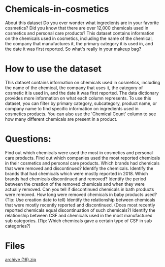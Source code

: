 # Chemicals-in-cosmetics

About this dataset
Do you ever wonder what ingredients are in your favorite cosmetics? Did you know that there are over 12,000 chemicals used in cosmetics and personal care products? This dataset contains information on the chemicals used in cosmetics, including the name of the chemical, the company that manufactures it, the primary category it is used in, and the date it was first reported.
So what's really in your makeup bag?

# How to use the dataset
This dataset contains information on chemicals used in cosmetics, including the name of the chemical, the company that uses it, the category of cosmetic it is used in, and the date it was first reported. The data dictionary provides more information on what each column represents.
To use this dataset, you can filter by primary category, subcategory, product name, or company name to find specific information on ingredients used in cosmetics products. You can also use the 'Chemical Count' column to see how many different chemicals are present in a product.

# Questions:
Find out which chemicals were used the most in cosmetics and personal care products.
Find out which companies used the most reported chemicals in their cosmetics and personal care products.
Which brands had chemicals that were removed and discontinued? Identify the chemicals.
Identify the brands that had chemicals which were mostly reported in 2018.
Which brands had chemicals discontinued and removed?
Identify the period between the creation of the removed chemicals and when they were actually removed.
Can you tell if discontinued chemicals in bath products were removed. 
How long were removed chemicals in baby products used? (Tip: Use creation date to tell)
Identify the relationship between chemicals that were mostly recently reported and discontinued. (Does most recently reported chemicals equal discontinuation of such chemicals?)
Identify the relationship between CSF and chemicals used in the most manufactured sub categories. (Tip: Which chemicals gave a certain type of CSF in sub categories?)

# Files
[archive (16).zip](https://github.com/IssytheAnalyst/Chemicals-in-cosmetics/files/10253196/archive.16.zip)

